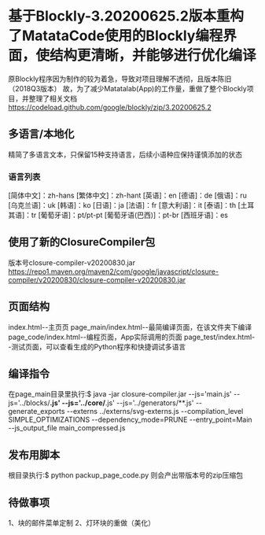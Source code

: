 # 基于Blockly-3.20200625.2版本重构了MatataCode使用的Blockly编程界面，使结构更清晰，并能够进行优化编译

原Blockly程序因为制作的较为着急，导致对项目理解不透彻，且版本陈旧（2018Q3版本）
故，为了减少Matatalab(App)的工作量，重做了整个Blockly项目，并整理了相关文档
https://codeload.github.com/google/blockly/zip/3.20200625.2


## 多语言/本地化
精简了多语言文本，只保留15种支持语言，后续小语种应保持谨慎添加的状态


### 语言列表
[简体中文]：zh-hans
[繁体中文]：zh-hant
[英语]：en
[德语]：de
[俄语]：ru
[乌克兰语]：uk
[韩语]：ko
[日语]：ja
[法语]：fr
[意大利语]：it
[泰语]：th
[土耳其语]：tr
[葡萄牙语]：pt/pt-pt
[葡萄牙语(巴西)]：pt-br
[西班牙语]：es


## 使用了新的ClosureCompiler包
版本号closure-compiler-v20200830.jar
https://repo1.maven.org/maven2/com/google/javascript/closure-compiler/v20200830/closure-compiler-v20200830.jar

## 页面结构
index.html--主页页
page_main/index.html--最简编译页面，在该文件夹下编译
page_code/index.html--编程页面，App实际调用的页面
page_test/index.html--测试页面，可以查看生成的Python程序和快捷调试多语言


## 编译指令
在page_main目录里执行:$ java -jar closure-compiler.jar --js='main.js'   --js='../blocks/**.js'   --js='../core/**.js'   --js='../generators/**.js'   --generate_exports   --externs ../externs/svg-externs.js   --compilation_level SIMPLE_OPTIMIZATIONS   --dependency_mode=PRUNE --entry_point=Main   --js_output_file main_compressed.js

## 发布用脚本
根目录执行:$ python packup_page_code.py
则会产出带版本号的zip压缩包

## 待做事项
1、块的邮件菜单定制
2、灯环块的重做（美化）
